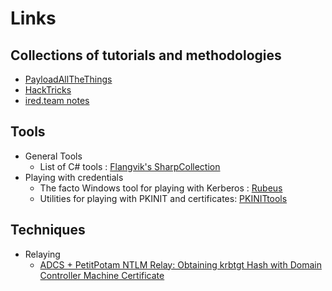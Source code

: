 # Links

## Collections of tutorials and methodologies
* [PayloadAllTheThings](https://github.com/swisskyrepo/PayloadsAllTheThings)
* [HackTricks](https://book.hacktricks.xyz/)
* [ired.team notes](https://www.ired.team/)


## Tools
* General Tools
  * List of C# tools : [Flangvik's SharpCollection](https://github.com/Flangvik/SharpCollection)
* Playing with credentials
  * The facto Windows tool for playing with Kerberos : [Rubeus](https://github.com/GhostPack/Rubeus)
  * Utilities for playing with PKINIT and certificates: [PKINITtools](https://github.com/dirkjanm/PKINITtools)
  
## Techniques
* Relaying
  * [ADCS + PetitPotam NTLM Relay: Obtaining krbtgt Hash with Domain Controller Machine Certificate](https://www.ired.team/offensive-security-experiments/active-directory-kerberos-abuse/adcs-+-petitpotam-ntlm-relay-obtaining-krbtgt-hash-with-domain-controller-machine-certificate)
  
